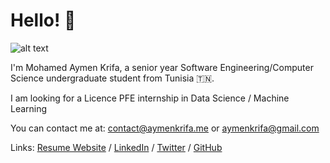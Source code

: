 
# Hello! 👋

![alt text](https://media-exp1.licdn.com/dms/image/C4D16AQHHg7ClTLMEwQ/profile-displaybackgroundimage-shrink_350_1400/0/1640202745661?e=1646265600&v=beta&t=gXk685uhSFovjdQXZw70WIoHQDOeRH03KwmfEYoyysM)

I'm Mohamed Aymen Krifa, a senior year Software Engineering/Computer Science undergraduate student from Tunisia 🇹🇳.

I am looking for a Licence PFE internship in Data Science / Machine Learning

You can contact me at: contact@aymenkrifa.me or aymenkrifa@gmail.com

Links: <a href="https://www.aymenkrifa.me/">Resume Website</a> / <a href="https://www.linkedin.com/in/aymenkrifa">LinkedIn</a> / <a href="https://www.twitter.com/krifaymen">Twitter</a> / <a href="https://www.github.com/aymenkrifa">GitHub</a>
